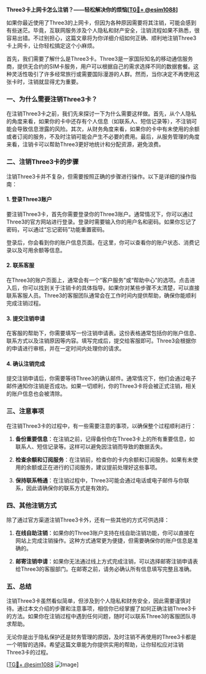 **Three3卡上网卡怎么注销？——轻松解决你的烦恼[[TG💪+ @esim1088](https://t.me/s/esim1088)]**

如果你最近使用了Three3的上网卡，但因为各种原因需要将其注销，可能会感到有些迷茫。毕竟，互联网服务涉及个人隐私和财产安全，注销流程如果不熟悉，很容易出错。不过别担心，这篇文章将为你详细介绍如何正确、顺利地注销Three3卡上网卡，让你轻松搞定这个小麻烦。

首先，我们需要了解什么是Three3卡。Three3是一家国际知名的移动通信服务商，提供无合约的SIM卡服务，用户可以根据自己的需求选择不同的数据套餐。这种灵活性吸引了许多经常旅行或需要国际漫游的人群。然而，当你决定不再使用这张卡时，注销就显得尤为重要。

### 一、为什么需要注销Three3卡？

在注销Three3卡之前，我们先来探讨一下为什么需要这样做。首先，从个人隐私的角度来看，如果你的卡中还存有个人信息（如联系人、短信记录等），不注销可能会导致信息泄露的风险。其次，从财务角度来看，如果你的卡中有未使用的余额或者订阅的服务，不及时注销可能会产生不必要的费用。最后，从服务管理的角度来看，注销卡可以帮助Three3更好地统计和分配资源，避免浪费。

### 二、注销Three3卡的步骤

注销Three3卡并不复杂，但需要按照正确的步骤进行操作。以下是详细的操作指南：

#### 1. 登录Three3账户

要注销Three3卡，首先你需要登录你的Three3账户。通常情况下，你可以通过Three3的官方网站进行登录。登录时需要输入你的用户名和密码。如果你忘记了密码，可以通过“忘记密码”功能重置密码。

登录后，你会看到你的账户信息页面。在这里，你可以查看你的账户状态、消费记录以及可用余额等信息。

#### 2. 联系客服

在Three3的账户页面上，通常会有一个“客户服务”或“帮助中心”的选项。点击进入后，你可以找到关于注销卡的具体指导。如果你对某些步骤不太清楚，可以直接联系客服人员。Three3的客服团队通常会在工作时间内提供帮助，确保你能顺利完成注销过程。

#### 3. 提交注销申请

在客服的帮助下，你需要填写一份注销申请表。这份表格通常包括你的账户信息、联系方式以及注销原因等内容。填写完成后，提交给客服即可。Three3会根据你的申请进行审核，并在一定时间内处理你的请求。

#### 4. 确认注销完成

提交注销申请后，你需要等待Three3的确认邮件。通常情况下，他们会通过电子邮件通知你注销是否成功。如果一切顺利，你的Three3卡将会被正式注销，相关的账户信息也会被清除。

### 三、注意事项

在注销Three3卡的过程中，有一些需要注意的事项，以确保整个过程顺利进行：

1. **备份重要信息**：在注销之前，记得备份你在Three3卡上的所有重要信息，如联系人、短信记录等。这样可以避免因注销而导致的数据丢失。

2. **检查余额和订阅服务**：在注销前，检查你的卡内余额和订阅服务。如果有未使用的余额或正在进行的订阅服务，建议提前处理好这些事项。

3. **保持联系畅通**：在注销过程中，Three3可能会通过电话或电子邮件与你联系，因此请确保你的联系方式是有效的。

### 四、其他注销方式

除了通过官方渠道注销Three3卡外，还有一些其他的方式可供选择：

1. **在线自助注销**：如果你的Three3账户支持在线自助注销功能，你可以直接在网站上完成注销操作。这种方式通常更为便捷，但需要确保你的账户信息是准确的。

2. **邮寄注销申请**：如果你无法通过线上方式完成注销，可以选择邮寄注销申请表给Three3的客服部门。在邮寄之前，请务必确认所有信息填写完整且准确。

### 五、总结

注销Three3卡虽然看似简单，但涉及到个人隐私和财务安全，因此需要谨慎对待。通过本文介绍的步骤和注意事项，相信你已经掌握了如何正确注销Three3卡的方法。如果你在注销过程中遇到任何问题，随时可以联系Three3的客服团队寻求帮助。

无论你是出于隐私保护还是财务管理的原因，及时注销不再使用的Three3卡都是一个明智的选择。希望这篇文章能为你提供实用的帮助，让你轻松应对注销Three3卡的过程。

[[TG💪+ @esim1088](https://t.me/s/esim1088) ![Image](https://i.postimg.cc/4NQfJmqS/Snipaste-2025-05-13-00-14-12.png)]